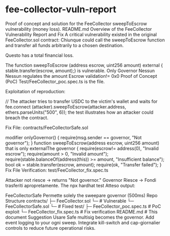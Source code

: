 # fee-collector-vuln-report
Proof of concept and solution for the FeeCollector sweepToEscrow vulnerability (money loss).
README.md
Overview of the FeeCollector Vulnerability Report and Fix
A critical vulnerability existed in the original FeeCollector.sol contract: Chiunque could call the sweepToEscrow function and transfer all funds arbitrarily to a chosen destination.

Questo has a total financial loss.

The function sweepToEscrow (address escrow, uint256 amount) external { stable.transfer(escrow, amount);} is vulnerable.
Only Governor Nessun
Nessun regulates the amount
Escrow validation!= 0x0 Proof of Concept (PoC)
Test/FeeCollector_poc.spec.ts is the file.

Exploitation of reproduction:

// The attacker tries to transfer USDC to the victim's wallet and waits for fee.connect (attacker).sweepToEscrow(attacker.address, ethers.parseUnits("500", 6)); the test illustrates how an attacker could breach the contract.

Fix File: contracts/FeeCollectorSafe.sol

modifier onlyGovernor() { require(msg.sender == governor, "Not governor"); }
function sweepToEscrow(address escrow, uint256 amount) that is only externalThe governor { require(escrow!= address(0), "Invalid escrow"); require(amount > 0, "Invalid amount"); require(stable.balanceOf(address(this)) >= amount, "Insufficient balance"); bool ok = stable.transfer(escrow, amount); require(ok, "Transfer failed"); }
 Fix File Verification: test/FeeCollector_fix.spec.ts

Attacker not riesce → returns "Not governor."
Governor Riesce → Fondi trasferiti apropretamente.
The npx hardhat test
Atteso output:

FeeCollectorSafe
   Permette solely the sweepare governor (500ms)
 Repo Structure contracts/ ├─ FeeCollector.sol └─ # Vulnerable └─ FeeCollectorSafe.sol └─ # Fixed test/ ├─ FeeCollector_poc.spec.ts # PoC exploit └─ FeeCollector_fix.spec.ts # Fix verification
README.md # This document
Suggestion
Usare Safe multisig becomes the governor.
Add event logging to your ogni sweep.
Integrate kill-switch and cap-giornalier controls to reduce future operational risks.
